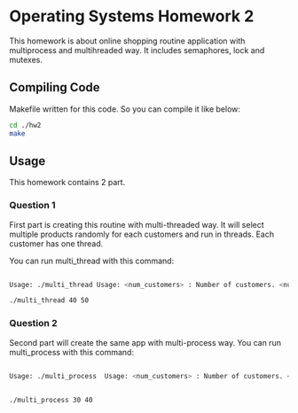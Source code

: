 # Operating Systems Homework 2

This homework is about online shopping routine application with multiprocess and multihreaded way.
It includes semaphores, lock and mutexes.
## Compiling Code
Makefile written for this code. So you can compile it like below:
```bash
cd ./hw2
make
```

## Usage

This homework contains 2 part. 

### Question 1
First part is creating this routine with multi-threaded way. 
It will select multiple products randomly for each customers and run in threads.
Each customer has one thread.


You can run multi_thread with this command: 


```bash

Usage: ./multi_thread Usage: <num_customers> : Number of customers. <num_products> : Number of products.

./multi_thread 40 50
```

### Question 2

Second part will create the same app with multi-process way.
You can run multi_process with this command:


```bash

Usage: ./multi_process  Usage: <num_customers> : Number of customers. <num_products> : Number of products.


./multi_process 30 40
```